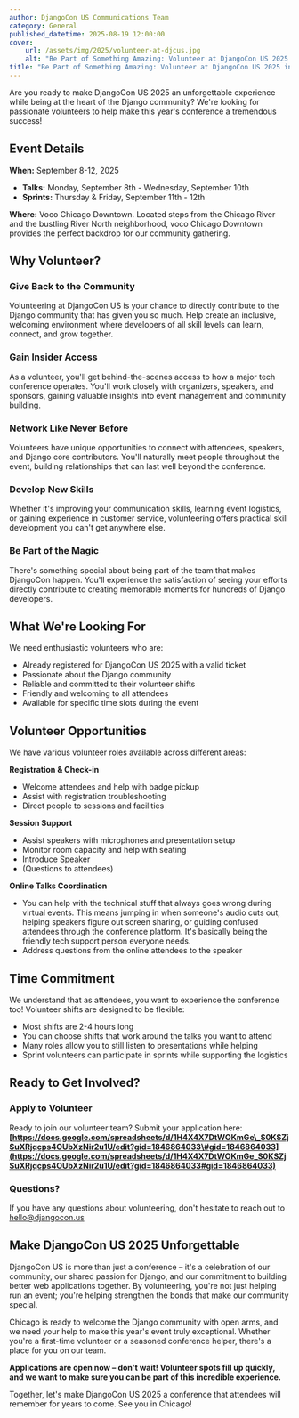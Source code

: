 ```yaml
---
author: DjangoCon US Communications Team
category: General
published_datetime: 2025-08-19 12:00:00
cover:
    url: /assets/img/2025/volunteer-at-djcus.jpg
    alt: "Be Part of Something Amazing: Volunteer at DjangoCon US 2025 in Chicago!"
title: "Be Part of Something Amazing: Volunteer at DjangoCon US 2025 in Chicago!"
---
```


Are you ready to make DjangoCon US 2025 an unforgettable experience while being at the heart of the Django community? We're looking for passionate volunteers to help make this year's conference a tremendous success\!

## 

## **Event Details**

**When:** September 8-12, 2025

* **Talks:** Monday, September 8th \- Wednesday, September 10th  
* **Sprints:** Thursday & Friday, September 11th \- 12th

**Where:** Voco Chicago Downtown. Located steps from the Chicago River and the bustling River North neighborhood, voco Chicago Downtown provides the perfect backdrop for our community gathering.

## **Why Volunteer?**

### **Give Back to the Community**

Volunteering at DjangoCon US is your chance to directly contribute to the Django community that has given you so much. Help create an inclusive, welcoming environment where developers of all skill levels can learn, connect, and grow together.

### **Gain Insider Access**

As a volunteer, you'll get behind-the-scenes access to how a major tech conference operates. You'll work closely with organizers, speakers, and sponsors, gaining valuable insights into event management and community building.

### **Network Like Never Before**

Volunteers have unique opportunities to connect with attendees, speakers, and Django core contributors. You'll naturally meet people throughout the event, building relationships that can last well beyond the conference.

### **Develop New Skills**

Whether it's improving your communication skills, learning event logistics, or gaining experience in customer service, volunteering offers practical skill development you can't get anywhere else.

### **Be Part of the Magic**

There's something special about being part of the team that makes DjangoCon happen. You'll experience the satisfaction of seeing your efforts directly contribute to creating memorable moments for hundreds of Django developers.

## 

## **What We're Looking For**

We need enthusiastic volunteers who are:

* Already registered for DjangoCon US 2025 with a valid ticket  
* Passionate about the Django community  
* Reliable and committed to their volunteer shifts  
* Friendly and welcoming to all attendees  
* Available for specific time slots during the event

## **Volunteer Opportunities**

We have various volunteer roles available across different areas:

**Registration & Check-in**

* Welcome attendees and help with badge pickup  
* Assist with registration troubleshooting  
* Direct people to sessions and facilities

**Session Support**

* Assist speakers with microphones and presentation setup  
* Monitor room capacity and help with seating  
* Introduce Speaker  
* (Questions to attendees)

**Online Talks  Coordination**

* You can help with the technical stuff that always goes wrong during virtual events. This means jumping in when someone's audio cuts out, helping speakers figure out screen sharing, or guiding confused attendees through the conference platform. It's basically being the friendly tech support person everyone needs.  
* Address questions from the online attendees to the speaker 


## **Time Commitment**

We understand that as attendees, you want to experience the conference too\! Volunteer shifts are designed to be flexible:

* Most shifts are 2-4 hours long  
* You can choose shifts that work around the talks you want to attend  
* Many roles allow you to still listen to presentations while helping   
* Sprint volunteers can participate in sprints while supporting the logistics

## 

## **Ready to Get Involved?**

### **Apply to Volunteer**

Ready to join our volunteer team? Submit your application here: **[https://docs.google.com/spreadsheets/d/1H4X4X7DtWOKmGe\_S0KSZjSuXRjqcps4OUbXzNir2u1U/edit?gid=1846864033\#gid=1846864033](https://docs.google.com/spreadsheets/d/1H4X4X7DtWOKmGe_S0KSZjSuXRjqcps4OUbXzNir2u1U/edit?gid=1846864033#gid=1846864033)** 

### **Questions?**

If you have any questions about volunteering, don't hesitate to reach out to [hello@djangocon.us](mailto:hello@djangocon.us)  

## **Make DjangoCon US 2025 Unforgettable**

DjangoCon US is more than just a conference – it's a celebration of our community, our shared passion for Django, and our commitment to building better web applications together. By volunteering, you're not just helping run an event; you're helping strengthen the bonds that make our community special.

Chicago is ready to welcome the Django community with open arms, and we need your help to make this year's event truly exceptional. Whether you're a first-time volunteer or a seasoned conference helper, there's a place for you on our team.

**Applications are open now – don't wait\! Volunteer spots fill up quickly, and we want to make sure you can be part of this incredible experience.**

Together, let's make DjangoCon US 2025 a conference that attendees will remember for years to come. See you in Chicago\!